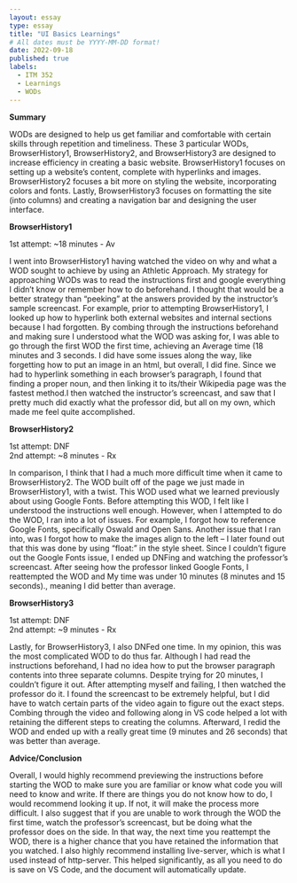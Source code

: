 ```yaml
---
layout: essay
type: essay
title: "UI Basics Learnings"
# All dates must be YYYY-MM-DD format!
date: 2022-09-18
published: true
labels:
  - ITM 352
  - Learnings
  - WODs
---
```


**Summary**

WODs are designed to help us get familiar and comfortable with certain skills through repetition and timeliness. These 3 particular WODs, BrowserHistory1, BrowserHistory2, and BrowserHistory3 are designed to increase efficiency in creating a basic website. BrowserHistory1 focuses on setting up a website’s content, complete with hyperlinks and images. BrowserHistory2 focuses a bit more on styling the website, incorporating colors and fonts. Lastly, BrowserHistory3 focuses on formatting the site (into columns) and creating a navigation bar and designing the user interface.

**BrowserHistory1**

1st attempt: ~18 minutes - Av

I went into BrowserHistory1 having watched the video on why and what a WOD sought to achieve by using an Athletic Approach. My strategy for approaching WODs was to read the instructions first and google everything I didn’t know or remember how to do beforehand. I thought that would be a better strategy than “peeking” at the answers provided by the instructor’s sample screencast. For example, prior to attempting BrowserHistory1, I looked up how to hyperlink both external websites and internal sections because I had forgotten. By combing through the instructions beforehand and making sure I understood what the WOD was asking for, I was able to go through the first WOD the first time, achieving an Average time (18 minutes and 3 seconds. I did have some issues along the way, like forgetting how to put an image in an html, but overall, I did fine. Since we had to hyperlink something in each browser’s paragraph, I found that finding a proper noun, and then linking it to its/their Wikipedia page was the fastest method.I then watched the instructor’s screencast, and saw that I pretty much did exactly what the professor did, but all on my own, which made me feel quite accomplished.

**BrowserHistory2**

1st attempt: DNF
<br> 2nd attempt: ~8 minutes - Rx

In comparison, I think that I had a much more difficult time when it came to BrowserHistory2. The WOD built off of the page we just made in BrowserHistory1, with a twist. This WOD used what we learned previously about using Google Fonts. Before attempting this WOD, I felt like I understood the instructions well enough. However, when I attempted to do the WOD, I ran into a lot of issues. For example, I forgot how to reference Google Fonts, specifically Oswald and Open Sans. Another issue that I ran into, was I forgot how to make the images align to the left – I later found out that this was done by using “float:” in the style sheet. Since I couldn’t figure out the Google Fonts issue, I ended up DNFing and watching the professor’s screencast. After seeing how the professor linked Google Fonts, I reattempted the WOD and My time was under 10 minutes (8 minutes and 15 seconds)., meaning I did better than average.

**BrowserHistory3**

1st attempt: DNF
<br> 2nd attempt: ~9 minutes - Rx

Lastly, for BrowserHistory3, I also DNFed one time. In my opinion, this was the most complicated WOD to do thus far. Although I had read the instructions beforehand, I had no idea how to put the browser paragraph contents into three separate columns. Despite trying for 20 minutes, I couldn’t figure it out. After attempting myself and failing, I then watched the professor do it. I found the screencast to be extremely helpful, but I did have to watch certain parts of the video again to figure out the exact steps. Combing through the video and following along in VS code helped a lot with retaining the different steps to creating the columns. Afterward, I redid the WOD and ended up with a really great time (9 minutes and 26 seconds)  that was better than average.

**Advice/Conclusion**

Overall, I would highly recommend previewing the instructions before starting the WOD to make sure you are familiar or know what code you will need to know and write. If there are things you do not know how to do, I would recommend looking it up. If not, it will make the process more difficult. I also suggest that if you are unable to work through the WOD the first time, watch the professor’s screencast, but be doing what the professor does on the side. In that way, the next time you reattempt the WOD, there is a higher chance that you have retained the information that you watched. I also highly recommend installing live-server, which is what I used instead of http-server. This helped significantly, as all you need to do is save on VS Code, and the document will automatically update.


